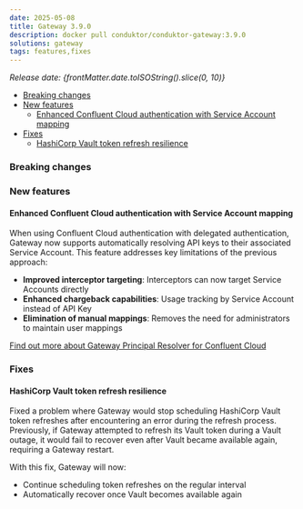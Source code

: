 ```yaml
---
date: 2025-05-08
title: Gateway 3.9.0
description: docker pull conduktor/conduktor-gateway:3.9.0
solutions: gateway
tags: features,fixes
---
```


*Release date: {frontMatter.date.toISOString().slice(0, 10)}*

- [Breaking changes](#breaking-changes)
- [New features](#new-features)
    - [Enhanced Confluent Cloud authentication with Service Account mapping](#enhanced-confluent-cloud-authentication-with-service-account-mapping)
- [Fixes](#fixes)
    - [HashiCorp Vault token refresh resilience](#hashicorp-vault-token-refresh-resilience)

### Breaking changes

### New features

#### Enhanced Confluent Cloud authentication with Service Account mapping

When using Confluent Cloud authentication with delegated authentication, Gateway now supports automatically resolving
API keys to their associated Service Account. This feature addresses key limitations of the previous approach:

- **Improved interceptor targeting**: Interceptors can now target Service Accounts directly
- **Enhanced chargeback capabilities**: Usage tracking by Service Account instead of API Key
- **Elimination of manual mappings**: Removes the need for administrators to maintain user mappings

[Find out more about Gateway Principal Resolver for Confluent Cloud](https://docs.conduktor.io/gateway/interceptors/authentication/client-authentication/#principal-resolver)

### Fixes

#### HashiCorp Vault token refresh resilience

Fixed a problem where Gateway would stop scheduling HashiCorp Vault token refreshes after encountering an error during
the refresh process. Previously, if Gateway attempted to refresh its Vault token during a Vault outage, it would fail to
recover even after Vault became available again, requiring a Gateway restart.

With this fix, Gateway will now:

- Continue scheduling token refreshes on the regular interval
- Automatically recover once Vault becomes available again
